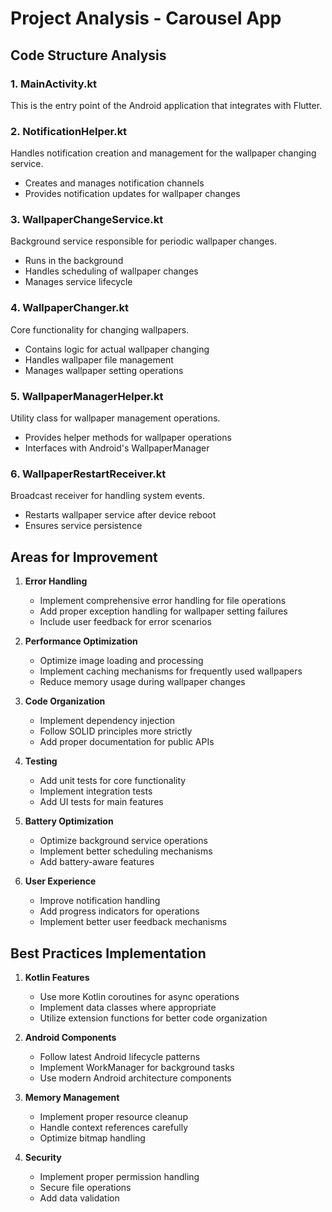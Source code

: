 # Project Analysis - Carousel App

## Code Structure Analysis

### 1. MainActivity.kt
This is the entry point of the Android application that integrates with Flutter.

### 2. NotificationHelper.kt
Handles notification creation and management for the wallpaper changing service.
- Creates and manages notification channels
- Provides notification updates for wallpaper changes

### 3. WallpaperChangeService.kt
Background service responsible for periodic wallpaper changes.
- Runs in the background
- Handles scheduling of wallpaper changes
- Manages service lifecycle

### 4. WallpaperChanger.kt
Core functionality for changing wallpapers.
- Contains logic for actual wallpaper changing
- Handles wallpaper file management
- Manages wallpaper setting operations

### 5. WallpaperManagerHelper.kt
Utility class for wallpaper management operations.
- Provides helper methods for wallpaper operations
- Interfaces with Android's WallpaperManager

### 6. WallpaperRestartReceiver.kt
Broadcast receiver for handling system events.
- Restarts wallpaper service after device reboot
- Ensures service persistence

## Areas for Improvement

1. **Error Handling**
   - Implement comprehensive error handling for file operations
   - Add proper exception handling for wallpaper setting failures
   - Include user feedback for error scenarios

2. **Performance Optimization**
   - Optimize image loading and processing
   - Implement caching mechanisms for frequently used wallpapers
   - Reduce memory usage during wallpaper changes

3. **Code Organization**
   - Implement dependency injection
   - Follow SOLID principles more strictly
   - Add proper documentation for public APIs

4. **Testing**
   - Add unit tests for core functionality
   - Implement integration tests
   - Add UI tests for main features

5. **Battery Optimization**
   - Optimize background service operations
   - Implement better scheduling mechanisms
   - Add battery-aware features

6. **User Experience**
   - Improve notification handling
   - Add progress indicators for operations
   - Implement better user feedback mechanisms

## Best Practices Implementation

1. **Kotlin Features**
   - Use more Kotlin coroutines for async operations
   - Implement data classes where appropriate
   - Utilize extension functions for better code organization

2. **Android Components**
   - Follow latest Android lifecycle patterns
   - Implement WorkManager for background tasks
   - Use modern Android architecture components

3. **Memory Management**
   - Implement proper resource cleanup
   - Handle context references carefully
   - Optimize bitmap handling

4. **Security**
   - Implement proper permission handling
   - Secure file operations
   - Add data validation
